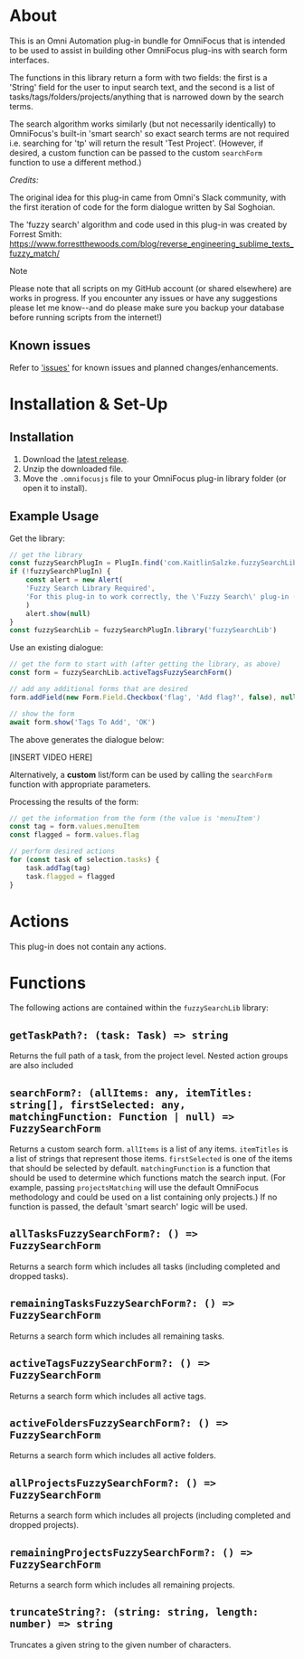 # About

This is an Omni Automation plug-in bundle for OmniFocus that is intended to be used to assist in building other OmniFocus plug-ins with search form interfaces.

The functions in this library return a form with two fields: the first is a 'String' field for the user to input search text, and the second is a list of tasks/tags/folders/projects/anything that is narrowed down by the search terms.

The search algorithm works similarly (but not necessarily identically) to OmniFocus's built-in 'smart search' so exact search terms are not required i.e. searching for 'tp' will return the result 'Test Project'. (However, if desired, a custom function can be passed to the custom `searchForm` function to use a different method.)

_Credits:_ 

The original idea for this plug-in came from Omni's Slack community, with the first iteration of code for the form dialogue written by Sal Soghoian.

The 'fuzzy search' algorithm and code used in this plug-in was created by Forrest Smith: https://www.forrestthewoods.com/blog/reverse_engineering_sublime_texts_fuzzy_match/

> [!NOTE]  
> Please note that all scripts on my GitHub account (or shared elsewhere) are works in progress. If you encounter any issues or have any suggestions please let me know--and do please make sure you backup your database before running scripts from the internet!)

## Known issues 

Refer to ['issues'](https://github.com/ksalzke/fuzzy-search-library/issues) for known issues and planned changes/enhancements.

# Installation & Set-Up

## Installation

1. Download the [latest release](https://github.com/ksalzke/fuzzy-search-library/releases/latest).
2. Unzip the downloaded file.
3. Move the `.omnifocusjs` file to your OmniFocus plug-in library folder (or open it to install).

## Example Usage

Get the library:
```javascript
// get the library
const fuzzySearchPlugIn = PlugIn.find('com.KaitlinSalzke.fuzzySearchLib', null)
if (!fuzzySearchPlugIn) {
    const alert = new Alert(
    'Fuzzy Search Library Required',
    'For this plug-in to work correctly, the \'Fuzzy Search\' plug-in (https://github.com/ksalzke/fuzzy-search-library) is also required and needs to be added to the plug-in folder separately. Either you do not currently have this plugin installed, or it is not installed correctly.'
    )
    alert.show(null)
}
const fuzzySearchLib = fuzzySearchPlugIn.library('fuzzySearchLib')
```

Use an existing dialogue:
```javascript
// get the form to start with (after getting the library, as above)
const form = fuzzySearchLib.activeTagsFuzzySearchForm()

// add any additional forms that are desired
form.addField(new Form.Field.Checkbox('flag', 'Add flag?', false), null)

// show the form
await form.show('Tags To Add', 'OK')
```

The above generates the dialogue below: 

[INSERT VIDEO HERE]

Alternatively, a **custom** list/form can be used by calling the `searchForm` function with appropriate parameters.


Processing the results of the form:
```javascript
// get the information from the form (the value is 'menuItem')
const tag = form.values.menuItem
const flagged = form.values.flag

// perform desired actions
for (const task of selection.tasks) {
    task.addTag(tag)
    task.flagged = flagged
}
```

# Actions

This plug-in does not contain any actions.

# Functions

The following actions are contained within the `fuzzySearchLib` library:



## `getTaskPath?: (task: Task) => string`

Returns the full path of a task, from the project level. Nested action groups are also included

## `searchForm?: (allItems: any, itemTitles: string[], firstSelected: any, matchingFunction: Function | null) => FuzzySearchForm`

Returns a custom search form.
`allItems` is a list of any items.
`itemTitles` is a list of strings that represent those items.
`firstSelected` is one of the items that should be selected by default.
`matchingFunction` is a function that should be used to determine which functions match the search input. (For example, passing `projectsMatching` will use the default OmniFocus methodology and could be used on a list containing only projects.) If no function is passed, the default 'smart search' logic will be used.

## `allTasksFuzzySearchForm?: () => FuzzySearchForm`

Returns a search form which includes all tasks (including completed and dropped tasks).

## `remainingTasksFuzzySearchForm?: () => FuzzySearchForm`

Returns a search form which includes all remaining tasks.

## `activeTagsFuzzySearchForm?: () => FuzzySearchForm`

Returns a search form which includes all active tags.

## `activeFoldersFuzzySearchForm?: () => FuzzySearchForm`

Returns a search form which includes all active folders.

## `allProjectsFuzzySearchForm?: () => FuzzySearchForm`

Returns a search form which includes all projects (including completed and dropped projects).

## `remainingProjectsFuzzySearchForm?: () => FuzzySearchForm`

Returns a search form which includes all remaining projects.

## `truncateString?: (string: string, length: number) => string`

Truncates a given string to the given number of characters.